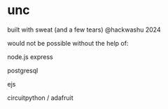 # unc
built with sweat (and a few tears) @hackwashu 2024


would not be possible without the help of:

node.js express

postgresql 

ejs

circuitpython / adafruit





